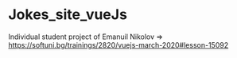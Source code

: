 # Jokes_site_vueJs
Individual student project of Emanuil Nikolov => https://softuni.bg/trainings/2820/vuejs-march-2020#lesson-15092
